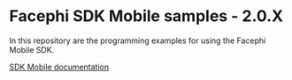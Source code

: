 # Facephi SDK Mobile samples - 2.0.X

In this repository are the programming examples for using the Facephi Mobile SDK.

[SDK Mobile documentation](https://facephi.github.io/sdk-mobile-documentation/)
